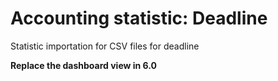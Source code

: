 Accounting statistic: Deadline
==============================

Statistic importation for CSV files for deadline

**Replace the dashboard view in 6.0**
